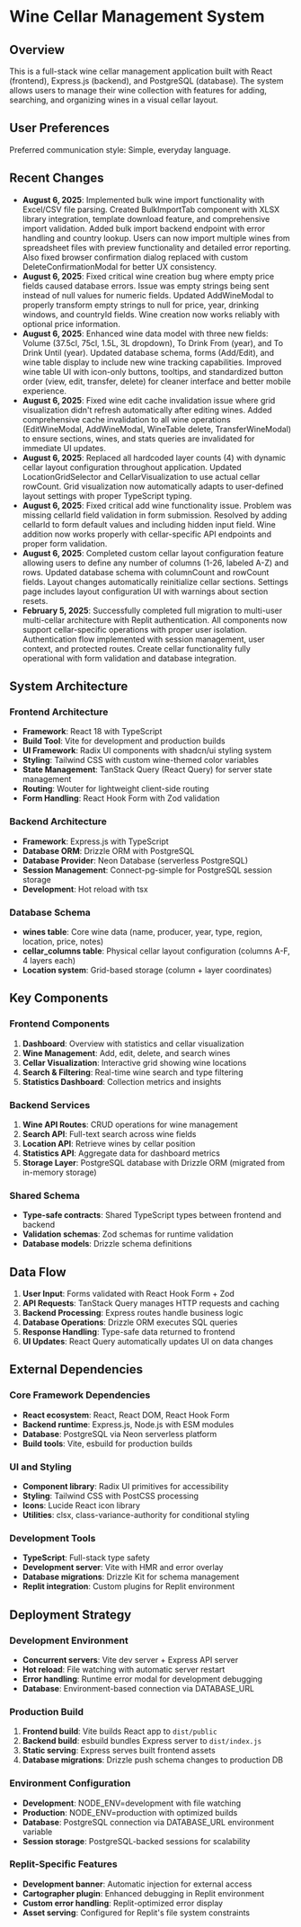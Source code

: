 # Wine Cellar Management System

## Overview

This is a full-stack wine cellar management application built with React (frontend), Express.js (backend), and PostgreSQL (database). The system allows users to manage their wine collection with features for adding, searching, and organizing wines in a visual cellar layout.

## User Preferences

Preferred communication style: Simple, everyday language.

## Recent Changes

- **August 6, 2025**: Implemented bulk wine import functionality with Excel/CSV file parsing. Created BulkImportTab component with XLSX library integration, template download feature, and comprehensive import validation. Added bulk import backend endpoint with error handling and country lookup. Users can now import multiple wines from spreadsheet files with preview functionality and detailed error reporting. Also fixed browser confirmation dialog replaced with custom DeleteConfirmationModal for better UX consistency.
- **August 6, 2025**: Fixed critical wine creation bug where empty price fields caused database errors. Issue was empty strings being sent instead of null values for numeric fields. Updated AddWineModal to properly transform empty strings to null for price, year, drinking windows, and countryId fields. Wine creation now works reliably with optional price information.
- **August 6, 2025**: Enhanced wine data model with three new fields: Volume (37.5cl, 75cl, 1.5L, 3L dropdown), To Drink From (year), and To Drink Until (year). Updated database schema, forms (Add/Edit), and wine table display to include new wine tracking capabilities. Improved wine table UI with icon-only buttons, tooltips, and standardized button order (view, edit, transfer, delete) for cleaner interface and better mobile experience.
- **August 6, 2025**: Fixed wine edit cache invalidation issue where grid visualization didn't refresh automatically after editing wines. Added comprehensive cache invalidation to all wine operations (EditWineModal, AddWineModal, WineTable delete, TransferWineModal) to ensure sections, wines, and stats queries are invalidated for immediate UI updates.
- **August 6, 2025**: Replaced all hardcoded layer counts (4) with dynamic cellar layout configuration throughout application. Updated LocationGridSelector and CellarVisualization to use actual cellar rowCount. Grid visualization now automatically adapts to user-defined layout settings with proper TypeScript typing.
- **August 6, 2025**: Fixed critical add wine functionality issue. Problem was missing cellarId field validation in form submission. Resolved by adding cellarId to form default values and including hidden input field. Wine addition now works properly with cellar-specific API endpoints and proper form validation.
- **August 6, 2025**: Completed custom cellar layout configuration feature allowing users to define any number of columns (1-26, labeled A-Z) and rows. Updated database schema with columnCount and rowCount fields. Layout changes automatically reinitialize cellar sections. Settings page includes layout configuration UI with warnings about section resets.
- **February 5, 2025**: Successfully completed full migration to multi-user multi-cellar architecture with Replit authentication. All components now support cellar-specific operations with proper user isolation. Authentication flow implemented with session management, user context, and protected routes. Create cellar functionality fully operational with form validation and database integration.

## System Architecture

### Frontend Architecture
- **Framework**: React 18 with TypeScript
- **Build Tool**: Vite for development and production builds
- **UI Framework**: Radix UI components with shadcn/ui styling system
- **Styling**: Tailwind CSS with custom wine-themed color variables
- **State Management**: TanStack Query (React Query) for server state management
- **Routing**: Wouter for lightweight client-side routing
- **Form Handling**: React Hook Form with Zod validation

### Backend Architecture
- **Framework**: Express.js with TypeScript
- **Database ORM**: Drizzle ORM with PostgreSQL
- **Database Provider**: Neon Database (serverless PostgreSQL)
- **Session Management**: Connect-pg-simple for PostgreSQL session storage
- **Development**: Hot reload with tsx

### Database Schema
- **wines table**: Core wine data (name, producer, year, type, region, location, price, notes)
- **cellar_columns table**: Physical cellar layout configuration (columns A-F, 4 layers each)
- **Location system**: Grid-based storage (column + layer coordinates)

## Key Components

### Frontend Components
1. **Dashboard**: Overview with statistics and cellar visualization
2. **Wine Management**: Add, edit, delete, and search wines
3. **Cellar Visualization**: Interactive grid showing wine locations
4. **Search & Filtering**: Real-time wine search and type filtering
5. **Statistics Dashboard**: Collection metrics and insights

### Backend Services
1. **Wine API Routes**: CRUD operations for wine management
2. **Search API**: Full-text search across wine fields
3. **Location API**: Retrieve wines by cellar position
4. **Statistics API**: Aggregate data for dashboard metrics
5. **Storage Layer**: PostgreSQL database with Drizzle ORM (migrated from in-memory storage)

### Shared Schema
- **Type-safe contracts**: Shared TypeScript types between frontend and backend
- **Validation schemas**: Zod schemas for runtime validation
- **Database models**: Drizzle schema definitions

## Data Flow

1. **User Input**: Forms validated with React Hook Form + Zod
2. **API Requests**: TanStack Query manages HTTP requests and caching
3. **Backend Processing**: Express routes handle business logic
4. **Database Operations**: Drizzle ORM executes SQL queries
5. **Response Handling**: Type-safe data returned to frontend
6. **UI Updates**: React Query automatically updates UI on data changes

## External Dependencies

### Core Framework Dependencies
- **React ecosystem**: React, React DOM, React Hook Form
- **Backend runtime**: Express.js, Node.js with ESM modules
- **Database**: PostgreSQL via Neon serverless platform
- **Build tools**: Vite, esbuild for production builds

### UI and Styling
- **Component library**: Radix UI primitives for accessibility
- **Styling**: Tailwind CSS with PostCSS processing
- **Icons**: Lucide React icon library
- **Utilities**: clsx, class-variance-authority for conditional styling

### Development Tools
- **TypeScript**: Full-stack type safety
- **Development server**: Vite with HMR and error overlay
- **Database migrations**: Drizzle Kit for schema management
- **Replit integration**: Custom plugins for Replit environment

## Deployment Strategy

### Development Environment
- **Concurrent servers**: Vite dev server + Express API server
- **Hot reload**: File watching with automatic server restart
- **Error handling**: Runtime error modal for development debugging
- **Database**: Environment-based connection via DATABASE_URL

### Production Build
1. **Frontend build**: Vite builds React app to `dist/public`
2. **Backend build**: esbuild bundles Express server to `dist/index.js`
3. **Static serving**: Express serves built frontend assets
4. **Database migrations**: Drizzle push schema changes to production DB

### Environment Configuration
- **Development**: NODE_ENV=development with file watching
- **Production**: NODE_ENV=production with optimized builds
- **Database**: PostgreSQL connection via DATABASE_URL environment variable
- **Session storage**: PostgreSQL-backed sessions for scalability

### Replit-Specific Features
- **Development banner**: Automatic injection for external access
- **Cartographer plugin**: Enhanced debugging in Replit environment
- **Custom error handling**: Replit-optimized error display
- **Asset serving**: Configured for Replit's file system constraints